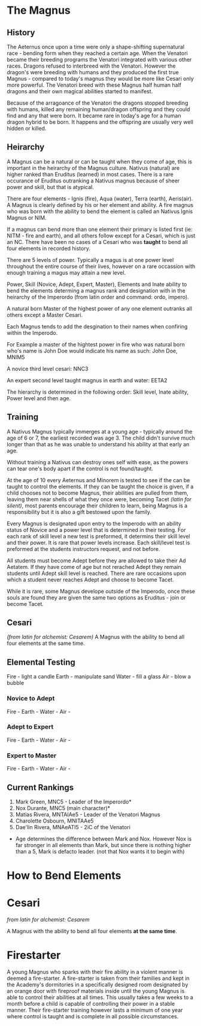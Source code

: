 # The Magnus
## History

The Aeternus once upon a time were only a shape-shifting supernatural race - bending form when they reached a certain age.  When the Venatori became their breeding programs the Venatori integrated with various other races.  Dragons refused to interbreed with the Venatori.  However the dragon's were breeding with humans and they produced the first true Magnus - compared to today's magnus they would be more like Cesari only more powerful.  The Venatori breed with these Magnus half human half dragons and their own magical abilities started to manifest.

Because of the arragoance of the Venatori the dragons stopped breeding with humans, killed any remaining human/dragon offspring and they could find and any that were born.  It became rare in today's age for a human dragon hybrid to be born.  It happens and the offspring are usually very well hidden or killed.

## Heirarchy

A Magnus can be a natural or can be taught when they come of age, this is important in the heirarchy of the Magnus culture. Nativus (natural) are higher ranked than Eruditus (learned) in most cases. There is a rare occurance of Eruditus outranking a Nativus magnus because of sheer power and skill, but that is atypical.

There are four elements - Ignis (fire), Aqua (water), Terra (earth), Aeris(air). A Magnus is clearly defined by his or her element and ability. A fire magnus who was born with the ability to bend the element is called an Nativus Ignis Magnus or NIM.

If a magnus can bend more than one element their primary is listed first (ie: NITM - fire and earth), and all others follow except for a Cesari, which is just an NC. There have been no cases of a Cesari who was **taught** to bend all four elements in recorded history.

There are 5 levels of power. Typically a magus is at one power level throughout the entire course of their lives, however on a rare occassion with enough training a magus may attain a new level. 

Power, Skill (Novice, Adept, Expert, Master), Elements and Inate ability to bend the elements determing a magnus rank and designation with in the heirarchy of the Imperordo (from latin order and command: ordo, impero).

A natural born Master of the highest power of any one element outranks all others except a Master Cesari.

Each Magnus tends to add the desgination to their names when confiring within the Imperodo. 

For Example a master of the hightest power in fire who was natural born who's name is John Doe would indicate his name as such: John Doe, MNIM5

A novice third level cesari: NNC3

An expert second level taught magnus in earth and water: EETA2

The hierarchy is determined in the following order: Skill level, Inate ability, Power level and then age.

## Training

A Nativus Magnus typically immerges at a young age - typically around the age of 6 or 7, the earliest recorded was age 3. The child didn't survive much longer than that as he was unable to understand his ability at that early an age.

Without training a Nativus can destroy ones self with ease, as the powers can tear one's body apart if the control is not found/taught. 

At the age of 10 every Aeternus and Minorem is tested to see if the can be taught to control the elements. If they can be taught the choice is given, if a child chooses not to become Magnus, their abilities are pulled from them, leaving them near shells of what they once were, becoming Tacet _(latin for silent)_, most parents encourage their children to learn, being Magnus is a responsibility but it is also a gift bestowed upon the family.

Every Magnus is designated upon entry to the Imperodo with an ability status of Novice and a power level that is determined in their testing. For each rank of skill level a new test is preformed, it determins their skill level and their power. It is rare that power levels increase. Each skill/level test is preformed at the students instructors request, and not before.

All students must become Adept before they are allowed to take their Ad Aetatem. If they have come of age but not rerached Adept they remain students until Adept skill level is reached. There are rare occasions upon which a student never reaches Adept and choose to become Tacet.

While it is rare, some Magnus develope outside of the Imperodo, once these souls are found they are given the same two options as Eruditus - join or become Tacet.

## Cesari 
_(from latin for alchemist: Cesarem)_
A Magnus with the ability to bend all four elements at the same time.

## Elemental Testing

Fire - light a candle
Earth - manipulate sand
Water - fill a glass
Air - blow a bubble

### Novice to Adept

Fire -
Earth -
Water -
Air - 

### Adept to Expert

Fire -
Earth -
Water -
Air - 

### Expert to Master

Fire -
Earth -
Water -
Air - 

##  Current Rankings

1. Mark Green, MNC5 - Leader of the Imperordo*
2. Nox Durante, MNC5 (main character)*
3. Matias Rivera, MNTAIAe5 - Leader of the Venatori Magnus
4. Charolette Osbourn, MNITAAe5
5. Dae'lin Rivera, MNAeATI5  - 2iC of the Venatori

* Age determines the difference between Mark and Nox.  However Nox is far stronger in all elements than Mark, but since there is nothing higher than a 5, Mark is defacto leader.  (not that Nox wants it to begin with)

# How to Bend Elements


# Cesari
_from latin for alchemist: Cesarem_

A Magnus with the ability to bend all four elements **at the same time**.

# Firestarter
A young Magnus who sparks with their fire ability in a violent manner is deemed a fire-starter. A fire-starter is taken from their families and kept in the Academy's dormitories in a specifically designed room designated by an orange door with fireproof materials inside until the young Magnus is able to control their abilities at all times. This usually takes a few weeks to a month before a child is capable of controlling their power in a stable manner. Their fire-starter training however lasts a minimum of one year where control is taught and is complete in all possible circumstances.
<!--stackedit_data:
eyJoaXN0b3J5IjpbOTc2ODY2NzczXX0=
-->